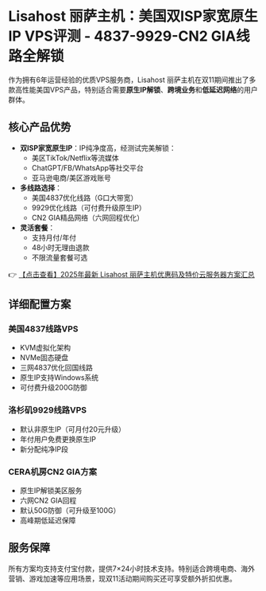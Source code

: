# Lisahost 丽萨主机：美国双ISP家宽原生IP VPS评测 - 4837-9929-CN2 GIA线路全解锁

作为拥有6年运营经验的优质VPS服务商，Lisahost 丽萨主机在双11期间推出了多款高性能美国VPS产品，特别适合需要**原生IP解锁**、**跨境业务**和**低延迟网络**的用户群体。

## 核心产品优势

- **双ISP家宽原生IP**：IP纯净度高，经测试完美解锁：
  - 美区TikTok/Netflix等流媒体
  - ChatGPT/FB/WhatsApp等社交平台
  - 亚马逊电商/美区游戏账号
- **多线路选择**：
  - 美国4837优化线路（G口大带宽）
  - 9929优化线路（可付费升级原生IP）
  - CN2 GIA精品网络（六网回程优化）
- **灵活套餐**：
  - 支持月付/年付
  - 48小时无理由退款
  - 不限流量套餐可选

👉 [【点击查看】2025年最新 Lisahost 丽萨主机优惠码及特价云服务器方案汇总](https://bit.ly/lisazhuji)

## 详细配置方案

### 美国4837线路VPS
- KVM虚拟化架构
- NVMe固态硬盘
- 三网4837优化回国线路
- 原生IP支持Windows系统
- 可付费升级200G防御

### 洛杉矶9929线路VPS
- 默认非原生IP（可月付20元升级）
- 年付用户免费更换原生IP
- 新分配纯净IP段

### CERA机房CN2 GIA方案
- 原生IP解锁美区服务
- 六网CN2 GIA回程
- 默认50G防御（可升级至100G）
- 高峰期低延迟保障

## 服务保障
所有方案均支持支付宝付款，提供7×24小时技术支持。特别适合跨境电商、海外营销、游戏加速等应用场景，现双11活动期间购买还可享受额外折扣优惠。